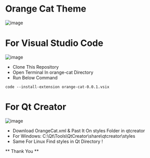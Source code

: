 # Orange Cat Theme  
<img src="https://github.com/mahtabulshouravv/orange-cat/blob/main/images/IMG.PNG" alt="image">

# For Visual Studio Code
<img src="https://github.com/mahtabulshouravv/orange-cat/blob/main/images/orangecat_vscode.PNG" alt="image">

* Clone This Repository
* Open Terminal In orange-cat Directory 
* Run Below Command
```shell
code --install-extension orange-cat-0.0.1.vsix
```

# For Qt Creator
<img src="https://github.com/mahtabulshouravv/orange-cat/blob/main/images/orangecat_qt.PNG" alt="image">

* Download OrangeCat.xml & Past It On styles Folder in qtcreator 
* For Windows: C:\Qt\Tools\QtCreator\share\qtcreator\styles
* Same For Linux Find styles in Qt Directory !
  
** Thank You **

